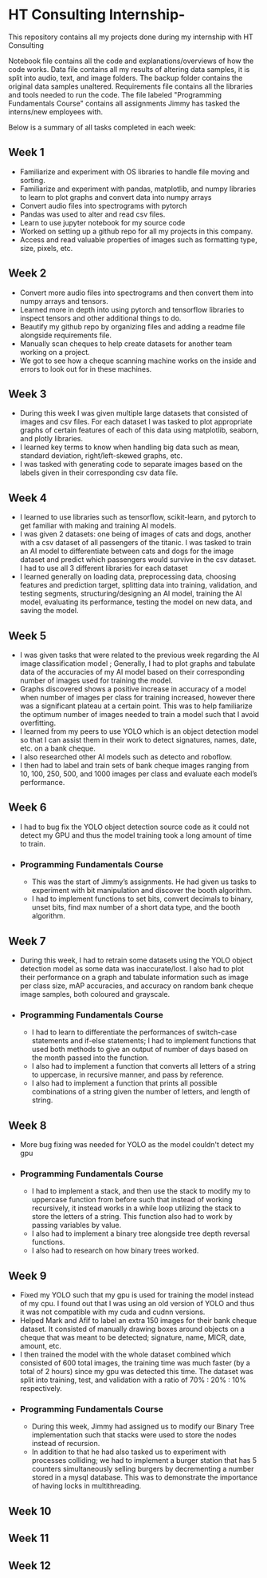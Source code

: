 # HT Consulting Internship-
This repository contains all my projects done during my internship with HT Consulting

Notebook file contains all the code and explanations/overviews of how the code works.
Data file contains all my results of altering data samples, it is split into audio, text, and image folders. The backup folder contains the original data samples unaltered.
Requirements file contains all the libraries and tools needed to run the code.
The file labeled "Programming Fundamentals Course" contains all assignments Jimmy has tasked the interns/new employees with.

Below is a summary of all tasks completed in each week:

## Week 1
- Familiarize and experiment with OS libraries to handle file moving and sorting.
- Familiarize and experiment with pandas, matplotlib, and numpy libraries to learn to plot graphs and convert data into numpy arrays
- Convert audio files into spectrograms with pytorch
- Pandas was used to alter and read csv files.
- Learn to use jupyter notebook for my source code
- Worked on setting up a github repo for all my projects in this company.
- Access and read valuable properties of images such as formatting type, size, pixels, etc.

## Week 2
- Convert more audio files into spectrograms and then convert them into numpy arrays and tensors.
- Learned more in depth into using pytorch and tensorflow libraries to inspect tensors and other additional things to do.
- Beautify my github repo by organizing files and adding a readme file alongside requirements file. 
- Manually scan cheques to help create datasets for another team working on a project.
- We got to see how a cheque scanning machine works on the inside and errors to look out for in these machines.

## Week 3
- During this week I was given multiple large datasets that consisted of images and csv files. For each dataset I was tasked to plot appropriate graphs of certain features of each of this data using matplotlib, seaborn,     and plotly libraries.
- I learned key terms to know when handling big data such as mean, standard deviation, right/left-skewed graphs, etc.
- I was tasked with generating code to separate images based on the labels given in their corresponding csv data file.

## Week 4
- I learned to use libraries such as tensorflow, scikit-learn, and pytorch to get familiar with making and training AI models.
- I was given 2 datasets: one being of images of cats and dogs, another with a csv dataset of all passengers of the titanic. I was tasked to train an AI model to differentiate between cats and dogs for the image dataset     and predict which passengers would survive in the csv dataset. I had to use all 3 different libraries for each dataset
- I learned generally on loading data, preprocessing data, choosing features and prediction target, splitting data into training, validation, and testing segments, structuring/designing an AI model, training the AI model,     evaluating its performance, testing the model on new data, and saving the model.

## Week 5
- I was given tasks that were related to the previous week regarding the AI image classification model ; Generally, I had to plot graphs and tabulate data of the accuracies of my AI model based on their corresponding       number of images used for training the model.
- Graphs discovered shows a positive increase in accuracy of a model when number of images per class for training increased, however there was a significant plateau at a certain point. This was to help familiarize the       optimum number of images needed to train a model such that I avoid overfitting.
- I learned from my peers to use YOLO which is an object detection model so that I can assist them in their work to detect signatures, names, date, etc. on a bank cheque.
- I also researched other AI models such as detecto and roboflow.
- I then had to label and train sets of bank cheque images ranging from 10, 100, 250, 500, and 1000 images per class and evaluate each model’s performance.

## Week 6
- I had to bug fix the YOLO object detection source code as it could not detect my GPU and thus the model training took a long amount of time to train.
- ### Programming Fundamentals Course
  - This was the start of Jimmy’s assignments. He had given us tasks to experiment with bit manipulation and discover the booth algorithm.
  - I had to implement functions to set bits, convert decimals to binary, unset bits, find max number of a short data type, and the booth algorithm.

## Week 7
- During this week, I had to retrain some datasets using the YOLO object detection model as some data was inaccurate/lost. I also had to plot their performance on a graph and tabulate information such as image per class     size, mAP accuracies, and accuracy on random bank cheque image samples, both coloured and grayscale.
- ### Programming Fundamentals Course
  - I had to learn to differentiate the performances of switch-case statements and if-else statements; I had to implement functions that used both methods to give an output of number of days based on the month passed into     the function.
  - I also had to implement a function that converts all letters of a string to uppercase, in recursive manner, and pass by reference.
  - I also had to implement a function that prints all possible combinations of a string given the number of letters, and length of string.

## Week 8
- More bug fixing was needed for YOLO as the model couldn't detect my gpu
- ### Programming Fundamentals Course
  - I had to implement a stack, and then use the stack to modify my to uppercase function from before such that instead of working recursively, it instead works in a while loop utilizing the stack to store the letters of      a string. This function also had to work by passing variables by value.
  - I also had to implement a binary tree alongside tree depth reversal functions.
  - I also had to research on how binary trees worked.

## Week 9
- Fixed my YOLO such that my gpu is used for training the model instead of my cpu. I found out that I was using an old version of YOLO and thus it was not compatible with my cuda and cudnn versions.
- Helped Mark and Afif to label an extra 150 images for their bank cheque dataset. It consisted of manually drawing boxes around objects on a cheque that was meant to be detected; signature, name, MICR, date, amount, etc.
- I then trained the model with the whole dataset combined which consisted of 600 total images, the training time was much faster (by a total of 2 hours) since my gpu was detected this time. The dataset was split into       training, test, and validation with a ratio of 70% : 20% : 10% respectively.
- ### Programming Fundamentals Course
  - During this week, Jimmy had assigned us to modify our Binary Tree implementation such that stacks were used to store the nodes instead of recursion.
  - In addition to that he had also tasked us to experiment with processes colliding; we had to implement a burger station that has 5 counters simultaneously selling burgers by decrementing a number stored in a mysql          database. This was to demonstrate the importance of having locks in multithreading.

## Week 10

## Week 11

## Week 12

